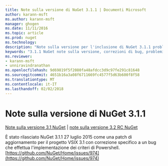 ```yaml
---
title: Note sulla versione di NuGet 3.1.1 | Documenti Microsoft
author: karann-msft
ms.author: karann-msft
manager: ghogen
ms.date: 11/11/2016
ms.topic: article
ms.prod: nuget
ms.technology: 
description: "Note sulla versione per l'inclusione di NuGet 3.1.1 problemi noti, correzioni di bug, le funzionalità aggiunte e dcr."
keywords: "3.1.1 NuGet note sulla versione, correzioni di bug, problemi noti, aggiunta di funzionalità, eseguire"
ms.reviewer:
- karann-msft
- unniravindranathan
ms.openlocfilehash: 9d69819f5f2080fa48afdcc3d9c97fe291c81648
ms.sourcegitcommit: 4651b16a3a08f6711669fc4577f5d63b600f8f58
ms.translationtype: MT
ms.contentlocale: it-IT
ms.lasthandoff: 02/02/2018
---
```

# <a name="nuget-311-release-notes"></a>Note sulla versione di NuGet 3.1.1

[Note sulla versione 3.1 NuGet](../release-notes/nuget-3.1.md) | [note sulla versione 3.2 RC NuGet](../release-notes/nuget-3.2-RC.md)

È stato rilasciato NuGet 3.1.1 27 luglio 2015 come una patch di aggiornamento per il progetto VSIX 3.1 con correzione specifico a un bug che effettua l'implementazione dei criteri di Powershell.
[https://github.com/NuGet/Home/issues/974](https://github.com/NuGet/Home/issues/974)